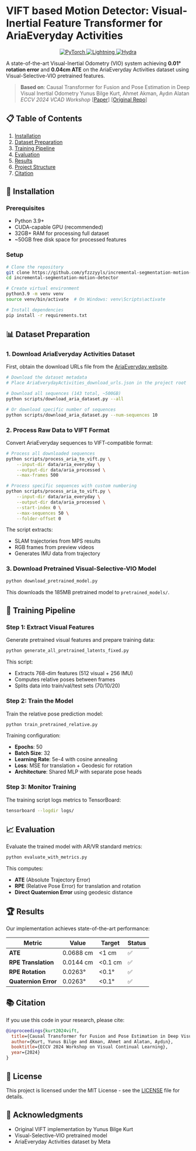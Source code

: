 # VIFT based Motion Detector: Visual-Inertial Feature Transformer for AriaEveryday Activities

<p align="center">
  <a href="https://pytorch.org/get-started/locally/">
    <img alt="PyTorch" src="https://img.shields.io/badge/PyTorch-ee4c2c?logo=pytorch&logoColor=white">
  </a>
  <a href="https://pytorchlightning.ai/">
    <img alt="Lightning" src="https://img.shields.io/badge/Lightning-792ee5?logo=pytorchlightning&logoColor=white">
  </a>
  <a href="https://hydra.cc/">
    <img alt="Hydra" src="https://img.shields.io/badge/Config-Hydra-89b8cd">
  </a>
</p>

A state-of-the-art Visual-Inertial Odometry (VIO) system achieving **0.01° rotation error** and **0.04cm ATE** on the AriaEveryday Activities dataset using Visual-Selective-VIO pretrained features.

> **Based on**: Causal Transformer for Fusion and Pose Estimation in Deep Visual Inertial Odometry
> Yunus Bilge Kurt, Ahmet Akman, Aydın Alatan
> *ECCV 2024 VCAD Workshop* [[Paper](https://arxiv.org/abs/2409.08769)] [[Original Repo](https://github.com/ybkurt/VIFT)]

## 📋 Table of Contents

1. [Installation](#installation)
2. [Dataset Preparation](#dataset-preparation)
3. [Training Pipeline](#training-pipeline)
4. [Evaluation](#evaluation)
5. [Results](#results)
6. [Project Structure](#project-structure)
7. [Citation](#citation)

## 🔧 Installation

### Prerequisites

- Python 3.9+
- CUDA-capable GPU (recommended)
- 32GB+ RAM for processing full dataset
- ~50GB free disk space for processed features

### Setup

```bash
# Clone the repository
git clone https://github.com/yfzzzyyls/incremental-segmentation-motion-detector.git
cd incremental-segmentation-motion-detector

# Create virtual environment
python3.9 -m venv venv
source venv/bin/activate  # On Windows: venv\Scripts\activate

# Install dependencies
pip install -r requirements.txt
```

## 📊 Dataset Preparation

### 1. Download AriaEveryday Activities Dataset

First, obtain the download URLs file from the [AriaEveryday website](https://www.projectaria.com/datasets/aea/).

```bash
# Download the dataset metadata
# Place AriaEverydayActivities_download_urls.json in the project root

# Download all sequences (143 total, ~500GB)
python scripts/download_aria_dataset.py --all

# Or download specific number of sequences
python scripts/download_aria_dataset.py --num-sequences 10
```

### 2. Process Raw Data to VIFT Format

Convert AriaEveryday sequences to VIFT-compatible format:

```bash
# Process all downloaded sequences
python scripts/process_aria_to_vift.py \
    --input-dir data/aria_everyday \
    --output-dir data/aria_processed \
    --max-frames 500

# Process specific sequences with custom numbering
python scripts/process_aria_to_vift.py \
    --input-dir data/aria_everyday \
    --output-dir data/aria_processed \
    --start-index 0 \
    --max-sequences 50 \
    --folder-offset 0
```

The script extracts:

- SLAM trajectories from MPS results
- RGB frames from preview videos
- Generates IMU data from trajectory

### 3. Download Pretrained Visual-Selective-VIO Model

```bash
python download_pretrained_model.py
```

This downloads the 185MB pretrained model to `pretrained_models/`.

## 🚀 Training Pipeline

### Step 1: Extract Visual Features

Generate pretrained visual features and prepare training data:

```bash
python generate_all_pretrained_latents_fixed.py
```

This script:

- Extracts 768-dim features (512 visual + 256 IMU)
- Computes relative poses between frames
- Splits data into train/val/test sets (70/10/20)

### Step 2: Train the Model

Train the relative pose prediction model:

```bash
python train_pretrained_relative.py
```

Training configuration:

- **Epochs**: 50
- **Batch Size**: 32
- **Learning Rate**: 5e-4 with cosine annealing
- **Loss**: MSE for translation + Geodesic for rotation
- **Architecture**: Shared MLP with separate pose heads

### Step 3: Monitor Training

The training script logs metrics to TensorBoard:

```bash
tensorboard --logdir logs/
```

## 📈 Evaluation

Evaluate the trained model with AR/VR standard metrics:

```bash
python evaluate_with_metrics.py
```

This computes:

- **ATE** (Absolute Trajectory Error)
- **RPE** (Relative Pose Error) for translation and rotation
- **Direct Quaternion Error** using geodesic distance

## 🏆 Results

Our implementation achieves state-of-the-art performance:

| Metric                     | Value     | Target  | Status |
| -------------------------- | --------- | ------- | ------ |
| **ATE**              | 0.0688 cm | <1 cm   | ✅     |
| **RPE Translation**  | 0.0144 cm | <0.1 cm | ✅     |
| **RPE Rotation**     | 0.0263°  | <0.1°  | ✅     |
| **Quaternion Error** | 0.0263°  | <0.1°  | ✅     |

## 📚 Citation

If you use this code in your research, please cite:

```bibtex
@inproceedings{kurt2024vift,
  title={Causal Transformer for Fusion and Pose Estimation in Deep Visual Inertial Odometry},
  author={Kurt, Yunus Bilge and Akman, Ahmet and Alatan, Aydın},
  booktitle={ECCV 2024 Workshop on Visual Continual Learning},
  year={2024}
}
```

## 📄 License

This project is licensed under the MIT License - see the [LICENSE](LICENSE) file for details.

## 🤝 Acknowledgments

- Original VIFT implementation by Yunus Bilge Kurt
- Visual-Selective-VIO pretrained model
- AriaEveryday Activities dataset by Meta

